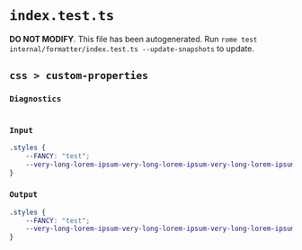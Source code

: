 # `index.test.ts`

**DO NOT MODIFY**. This file has been autogenerated. Run `rome test internal/formatter/index.test.ts --update-snapshots` to update.

## `css > custom-properties`

### `Diagnostics`

```

```

### `Input`

```css
.styles {
	--FANCY: "test";
	--very-long-lorem-ipsum-very-long-lorem-ipsum-very-long-lorem-ipsum-very-long-lorem-ipsum-very-long-lorem-ipsum-very-long-lorem-ipsum-very-long-lorem-ipsum: 8px;
}

```

### `Output`

```css
.styles {
	--FANCY: "test";
	--very-long-lorem-ipsum-very-long-lorem-ipsum-very-long-lorem-ipsum-very-long-lorem-ipsum-very-long-lorem-ipsum-very-long-lorem-ipsum-very-long-lorem-ipsum: 8px;
}

```
